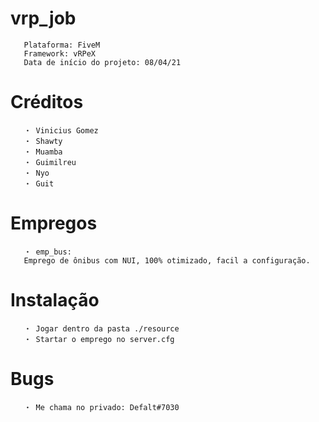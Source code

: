 # vrp_job

```
   Plataforma: FiveM
   Framework: vRPeX
   Data de início do projeto: 08/04/21
```
 
# Créditos

```
   ・ Vinicius Gomez
   ・ Shawty
   ・ Muamba
   ・ Guimilreu
   ・ Nyo
   ・ Guit
```

# Empregos

```
   ・ emp_bus:
   Emprego de ônibus com NUI, 100% otimizado, facil a configuração.
```
# Instalação

```
   ・ Jogar dentro da pasta ./resource
   ・ Startar o emprego no server.cfg
```

# Bugs

```
   ・ Me chama no privado: Defalt#7030
```
